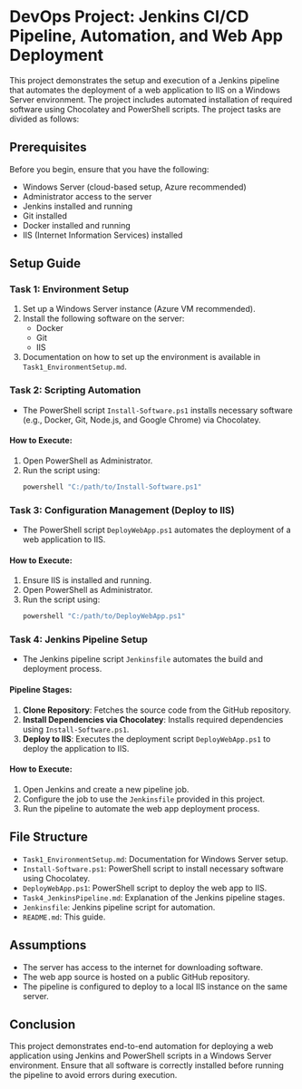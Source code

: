 # DevOps Project: Jenkins CI/CD Pipeline, Automation, and Web App Deployment

This project demonstrates the setup and execution of a Jenkins pipeline that automates the deployment of a web application to IIS on a Windows Server environment. The project includes automated installation of required software using Chocolatey and PowerShell scripts. The project tasks are divided as follows:

## Prerequisites

Before you begin, ensure that you have the following:
- Windows Server (cloud-based setup, Azure recommended)
- Administrator access to the server
- Jenkins installed and running
- Git installed
- Docker installed and running
- IIS (Internet Information Services) installed

## Setup Guide

### Task 1: Environment Setup
1. Set up a Windows Server instance (Azure VM recommended).
2. Install the following software on the server:
   - Docker
   - Git
   - IIS
3. Documentation on how to set up the environment is available in `Task1_EnvironmentSetup.md`.

### Task 2: Scripting Automation
- The PowerShell script `Install-Software.ps1` installs necessary software (e.g., Docker, Git, Node.js, and Google Chrome) via Chocolatey.
  
#### How to Execute:
   1. Open PowerShell as Administrator.
   2. Run the script using:
      ```bash
      powershell "C:/path/to/Install-Software.ps1"
      ```

### Task 3: Configuration Management (Deploy to IIS)
- The PowerShell script `DeployWebApp.ps1` automates the deployment of a web application to IIS.

#### How to Execute:
   1. Ensure IIS is installed and running.
   2. Open PowerShell as Administrator.
   3. Run the script using:
      ```bash
      powershell "C:/path/to/DeployWebApp.ps1"
      ```

### Task 4: Jenkins Pipeline Setup
- The Jenkins pipeline script `Jenkinsfile` automates the build and deployment process.

#### Pipeline Stages:
1. **Clone Repository**: Fetches the source code from the GitHub repository.
2. **Install Dependencies via Chocolatey**: Installs required dependencies using `Install-Software.ps1`.
3. **Deploy to IIS**: Executes the deployment script `DeployWebApp.ps1` to deploy the application to IIS.

#### How to Execute:
1. Open Jenkins and create a new pipeline job.
2. Configure the job to use the `Jenkinsfile` provided in this project.
3. Run the pipeline to automate the web app deployment process.

## File Structure
- `Task1_EnvironmentSetup.md`: Documentation for Windows Server setup.
- `Install-Software.ps1`: PowerShell script to install necessary software using Chocolatey.
- `DeployWebApp.ps1`: PowerShell script to deploy the web app to IIS.
- `Task4_JenkinsPipeline.md`: Explanation of the Jenkins pipeline stages.
- `Jenkinsfile`: Jenkins pipeline script for automation.
- `README.md`: This guide.

## Assumptions
- The server has access to the internet for downloading software.
- The web app source is hosted on a public GitHub repository.
- The pipeline is configured to deploy to a local IIS instance on the same server.

## Conclusion
This project demonstrates end-to-end automation for deploying a web application using Jenkins and PowerShell scripts in a Windows Server environment. Ensure that all software is correctly installed before running the pipeline to avoid errors during execution.
